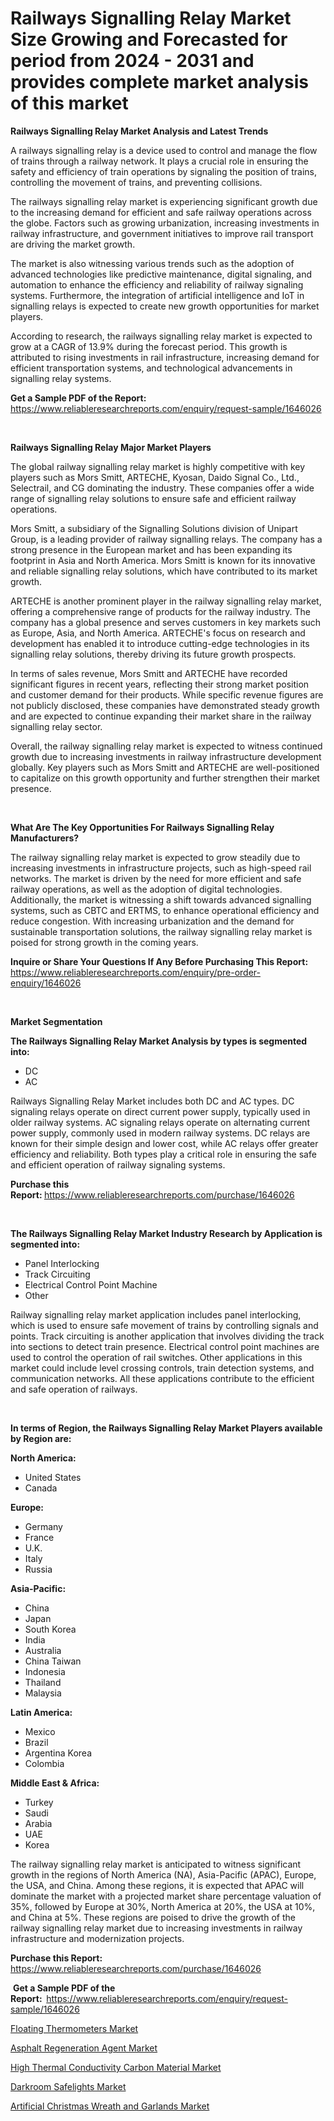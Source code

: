 <p><h1>Railways Signalling Relay Market Size Growing and Forecasted for period from 2024 - 2031 and provides complete market analysis of this market</h1></p><p><strong>Railways Signalling Relay Market Analysis and Latest Trends</strong></p>
<p><p>A railways signalling relay is a device used to control and manage the flow of trains through a railway network. It plays a crucial role in ensuring the safety and efficiency of train operations by signaling the position of trains, controlling the movement of trains, and preventing collisions. </p><p>The railways signalling relay market is experiencing significant growth due to the increasing demand for efficient and safe railway operations across the globe. Factors such as growing urbanization, increasing investments in railway infrastructure, and government initiatives to improve rail transport are driving the market growth. </p><p>The market is also witnessing various trends such as the adoption of advanced technologies like predictive maintenance, digital signaling, and automation to enhance the efficiency and reliability of railway signaling systems. Furthermore, the integration of artificial intelligence and IoT in signalling relays is expected to create new growth opportunities for market players.</p><p>According to research, the railways signalling relay market is expected to grow at a CAGR of 13.9% during the forecast period. This growth is attributed to rising investments in rail infrastructure, increasing demand for efficient transportation systems, and technological advancements in signalling relay systems.</p></p>
<p><strong>Get a Sample PDF of the Report:&nbsp;</strong> <a href="https://www.reliableresearchreports.com/enquiry/request-sample/1646026">https://www.reliableresearchreports.com/enquiry/request-sample/1646026</a></p>
<p>&nbsp;</p>
<p><strong>Railways Signalling Relay Major Market Players</strong></p>
<p><p>The global railway signalling relay market is highly competitive with key players such as Mors Smitt, ARTECHE, Kyosan, Daido Signal Co., Ltd., Selectrail, and CG dominating the industry. These companies offer a wide range of signalling relay solutions to ensure safe and efficient railway operations.</p><p>Mors Smitt, a subsidiary of the Signalling Solutions division of Unipart Group, is a leading provider of railway signalling relays. The company has a strong presence in the European market and has been expanding its footprint in Asia and North America. Mors Smitt is known for its innovative and reliable signalling relay solutions, which have contributed to its market growth.</p><p>ARTECHE is another prominent player in the railway signalling relay market, offering a comprehensive range of products for the railway industry. The company has a global presence and serves customers in key markets such as Europe, Asia, and North America. ARTECHE's focus on research and development has enabled it to introduce cutting-edge technologies in its signalling relay solutions, thereby driving its future growth prospects.</p><p>In terms of sales revenue, Mors Smitt and ARTECHE have recorded significant figures in recent years, reflecting their strong market position and customer demand for their products. While specific revenue figures are not publicly disclosed, these companies have demonstrated steady growth and are expected to continue expanding their market share in the railway signalling relay sector. </p><p>Overall, the railway signalling relay market is expected to witness continued growth due to increasing investments in railway infrastructure development globally. Key players such as Mors Smitt and ARTECHE are well-positioned to capitalize on this growth opportunity and further strengthen their market presence.</p></p>
<p>&nbsp;</p>
<p><strong>What Are The Key Opportunities For Railways Signalling Relay Manufacturers?</strong></p>
<p><p>The railway signalling relay market is expected to grow steadily due to increasing investments in infrastructure projects, such as high-speed rail networks. The market is driven by the need for more efficient and safe railway operations, as well as the adoption of digital technologies. Additionally, the market is witnessing a shift towards advanced signalling systems, such as CBTC and ERTMS, to enhance operational efficiency and reduce congestion. With increasing urbanization and the demand for sustainable transportation solutions, the railway signalling relay market is poised for strong growth in the coming years.</p></p>
<p><strong>Inquire or Share Your Questions If Any Before Purchasing This Report:</strong> <a href="https://www.reliableresearchreports.com/enquiry/pre-order-enquiry/1646026">https://www.reliableresearchreports.com/enquiry/pre-order-enquiry/1646026</a></p>
<p>&nbsp;</p>
<p><strong>Market Segmentation</strong></p>
<p><strong>The Railways Signalling Relay Market Analysis by types is segmented into:</strong></p>
<p><ul><li>DC</li><li>AC</li></ul></p>
<p><p>Railways Signalling Relay Market includes both DC and AC types. DC signaling relays operate on direct current power supply, typically used in older railway systems. AC signaling relays operate on alternating current power supply, commonly used in modern railway systems. DC relays are known for their simple design and lower cost, while AC relays offer greater efficiency and reliability. Both types play a critical role in ensuring the safe and efficient operation of railway signaling systems.</p></p>
<p><strong>Purchase this Report:&nbsp;</strong><a href="https://www.reliableresearchreports.com/purchase/1646026">https://www.reliableresearchreports.com/purchase/1646026</a></p>
<p>&nbsp;</p>
<p><strong>The Railways Signalling Relay Market Industry Research by Application is segmented into:</strong></p>
<p><ul><li>Panel Interlocking</li><li>Track Circuiting</li><li>Electrical Control Point Machine</li><li>Other</li></ul></p>
<p><p>Railway signalling relay market application includes panel interlocking, which is used to ensure safe movement of trains by controlling signals and points. Track circuiting is another application that involves dividing the track into sections to detect train presence. Electrical control point machines are used to control the operation of rail switches. Other applications in this market could include level crossing controls, train detection systems, and communication networks. All these applications contribute to the efficient and safe operation of railways.</p></p>
<p>&nbsp;</p>
<p><strong>In terms of Region, the Railways Signalling Relay Market Players available by Region are:</strong></p>
<p>
    <p> <strong> North America: </strong>
        <ul>
            <li>United States</li>
            <li>Canada</li>
        </ul>
        </p> 
    <p> <strong> Europe: </strong>
        <ul>
            <li>Germany</li>
            <li>France</li>
            <li>U.K.</li>
            <li>Italy</li>
            <li>Russia</li>
        </ul>
        </p> 
    <p> <strong> Asia-Pacific: </strong>
        <ul>
            <li>China</li>
            <li>Japan</li>
            <li>South Korea</li>
            <li>India</li>
            <li>Australia</li>
            <li>China Taiwan</li>
            <li>Indonesia</li>
            <li>Thailand</li>
            <li>Malaysia</li>
        </ul>
        </p> 
    <p> <strong> Latin America: </strong>
        <ul>
            <li>Mexico</li>
            <li>Brazil</li>
            <li>Argentina Korea</li>
            <li>Colombia</li>
        </ul>
        </p> 
    <p> <strong> Middle East & Africa: </strong>
        <ul>
            <li>Turkey</li>
            <li>Saudi</li>
            <li>Arabia</li>
            <li>UAE</li>
            <li>Korea</li>
        </ul>
    </p>
    </p>
<p><p>The railway signalling relay market is anticipated to witness significant growth in the regions of North America (NA), Asia-Pacific (APAC), Europe, the USA, and China. Among these regions, it is expected that APAC will dominate the market with a projected market share percentage valuation of 35%, followed by Europe at 30%, North America at 20%, the USA at 10%, and China at 5%. These regions are poised to drive the growth of the railway signalling relay market due to increasing investments in railway infrastructure and modernization projects.</p></p>
<p><strong>Purchase this Report: </strong><a href="https://www.reliableresearchreports.com/purchase/1646026">https://www.reliableresearchreports.com/purchase/1646026</a></p>
<p>&nbsp;<strong>Get a Sample PDF of the Report:&nbsp;&nbsp;</strong><a href="https://www.reliableresearchreports.com/enquiry/request-sample/1646026">https://www.reliableresearchreports.com/enquiry/request-sample/1646026</a></p>
<p><strong></strong></p>
<p><p><a href="https://view.publitas.com/reportprime-1/floating-thermometers-market-size-reflecting-a-forecast-till-2031-market-by-type-by-application-and-by-geography/">Floating Thermometers Market</a></p><p><a href="https://carnation-joke-41f.notion.site/Asphalt-Regeneration-Agent-Market-Dynamics-2024-2031-Also-about-Its-Market-Trends-Projections-and-08f9d8fedfa2452a978f1129bf4441d1">Asphalt Regeneration Agent Market</a></p><p><a href="https://extreme-scabiosa-c81.notion.site/High-Thermal-Conductivity-Carbon-Material-Market-Research-Report-Reveals-The-Latest-Trends-And-Oppor-b5ec2f2fcf804da8b7718e746fb0a091">High Thermal Conductivity Carbon Material Market</a></p><p><a href="https://view.publitas.com/reportprime-1/darkroom-safelights-market-share-market-new-trends-analysis-report-by-type-by-application-by-end-use-by-region-and-segment-forecasts-2024-2031/">Darkroom Safelights Market</a></p><p><a href="https://adventurous-uranium-ef9.notion.site/Artificial-Christmas-Wreath-and-Garlands-Market-Size-Market-Trends-and-Growth-Outlook-forecasted-f-25949cbbc95b46d79b2583da3e11f694">Artificial Christmas Wreath and Garlands Market</a></p></p>